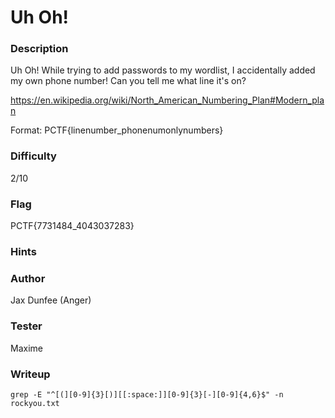# Uh Oh!

### Description
Uh Oh! While trying to add passwords to my wordlist, I accidentally added my own phone number! Can you tell me what line it's on?

https://en.wikipedia.org/wiki/North_American_Numbering_Plan#Modern_plan

Format: PCTF{linenumber_phonenumonlynumbers}

### Difficulty
2/10

### Flag
PCTF{7731484_4043037283}

### Hints

### Author
Jax Dunfee (Anger)

### Tester
Maxime
### Writeup
`grep -E "^[(][0-9]{3}[)][[:space:]][0-9]{3}[-][0-9]{4,6}$" -n rockyou.txt`
